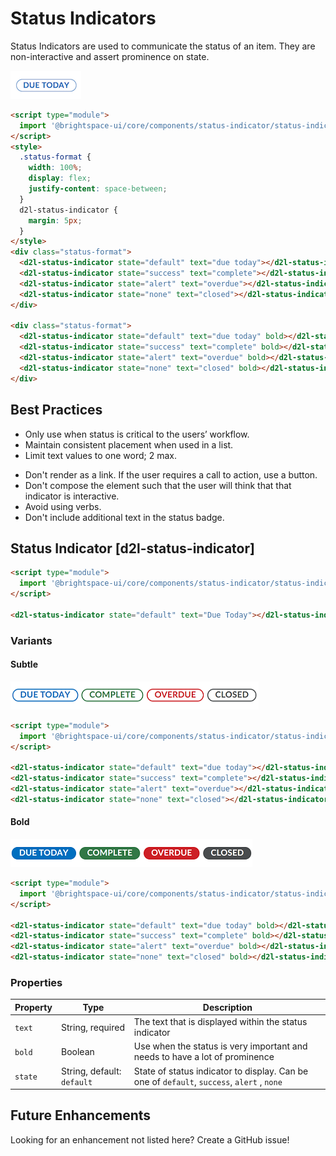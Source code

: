 # Status Indicators
Status Indicators are used to communicate the status of an item. They are non-interactive and assert prominence on state.

<!-- docs: start hidden content -->
![screenshot of status-indicator component](./screenshots/default-indicator.png)
<!-- docs: end hidden content -->

<!-- docs: demo -->
```html
<script type="module">
  import '@brightspace-ui/core/components/status-indicator/status-indicator.js';
</script>
<style>
  .status-format {
    width: 100%;
    display: flex;
    justify-content: space-between;
  }
  d2l-status-indicator {
    margin: 5px;
  }
</style>
<div class="status-format">
  <d2l-status-indicator state="default" text="due today"></d2l-status-indicator>
  <d2l-status-indicator state="success" text="complete"></d2l-status-indicator>
  <d2l-status-indicator state="alert" text="overdue"></d2l-status-indicator>
  <d2l-status-indicator state="none" text="closed"></d2l-status-indicator>
</div>

<div class="status-format">
  <d2l-status-indicator state="default" text="due today" bold></d2l-status-indicator>
  <d2l-status-indicator state="success" text="complete" bold></d2l-status-indicator>
  <d2l-status-indicator state="alert" text="overdue" bold></d2l-status-indicator>
  <d2l-status-indicator state="none" text="closed" bold></d2l-status-indicator>
</div>
```

## Best Practices
<!-- docs: start best practices -->
<!-- docs: start dos -->
* Only use when status is critical to the users’ workflow.
* Maintain consistent placement when used in a list.
* Limit text values to one word; 2 max.
<!-- docs: end dos -->

<!-- docs: start donts -->
* Don't render as a link. If the user requires a call to action, use a button.
* Don't compose the element such that the user will think that that indicator is interactive.
* Avoid using verbs.
* Don't include additional text in the status badge.
<!-- docs: end donts -->
<!-- docs: end best practices -->

## Status Indicator [d2l-status-indicator]

<!-- docs: demo live name:d2l-status-indicator -->
```html
<script type="module">
  import '@brightspace-ui/core/components/status-indicator/status-indicator.js';
</script>

<d2l-status-indicator state="default" text="Due Today"></d2l-status-indicator>
```
<!-- docs: start hidden content -->
### Variants

#### Subtle
![screenshot of all subtle status indicator variants](./screenshots/subtle-indicators.png)
```html
<script type="module">
  import '@brightspace-ui/core/components/status-indicator/status-indicator.js';
</script>

<d2l-status-indicator state="default" text="due today"></d2l-status-indicator>
<d2l-status-indicator state="success" text="complete"></d2l-status-indicator>
<d2l-status-indicator state="alert" text="overdue"></d2l-status-indicator>
<d2l-status-indicator state="none" text="closed"></d2l-status-indicator>
```

#### Bold
![screenshot of all bold status indicator variants](./screenshots/bold-indicators.png)
```html
<script type="module">
  import '@brightspace-ui/core/components/status-indicator/status-indicator.js';
</script>

<d2l-status-indicator state="default" text="due today" bold></d2l-status-indicator>
<d2l-status-indicator state="success" text="complete" bold></d2l-status-indicator>
<d2l-status-indicator state="alert" text="overdue" bold></d2l-status-indicator>
<d2l-status-indicator state="none" text="closed" bold></d2l-status-indicator>
```

### Properties

| Property | Type | Description |
|--|--|--|
| `text` | String, required | The text that is displayed within the status indicator |
| `bold` | Boolean | Use when the status is very important and needs to have a lot of prominence |
| `state` | String, default: `default` | State of status indicator to display. Can be one of  `default`, `success`, `alert` , `none` |

## Future Enhancements

Looking for an enhancement not listed here? Create a GitHub issue!
<!-- docs: end hidden content -->
